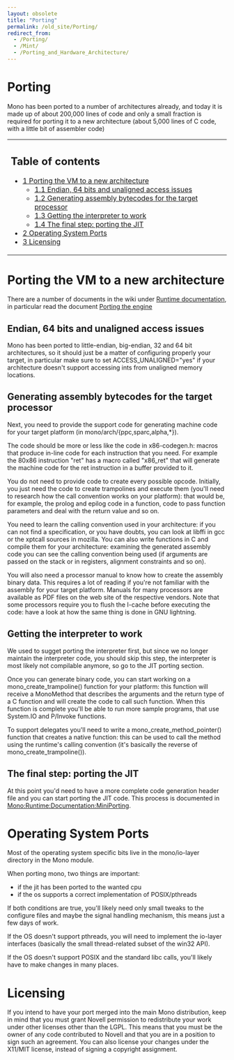```yaml
---
layout: obsolete
title: "Porting"
permalink: /old_site/Porting/
redirect_from:
  - /Porting/
  - /Mint/
  - /Porting_and_Hardware_Architecture/
---
```


Porting
=======

Mono has been ported to a number of architectures already, and today it is made up of about 200,000 lines of code and only a small fraction is required for porting it to a new architecture (about 5,000 lines of C code, with a little bit of assembler code)

<table>
<col width="100%" />
<tbody>
<tr class="odd">
<td align="left"><h2>Table of contents</h2>
<ul>
<li><a href="#Porting_the_VM_to_a_new_architecture">1 Porting the VM to a new architecture</a>
<ul>
<li><a href="#Endian.2C_64_bits_and_unaligned_access_issues">1.1 Endian, 64 bits and unaligned access issues</a></li>
<li><a href="#Generating_assembly_bytecodes_for_the_target_processor">1.2 Generating assembly bytecodes for the target processor</a></li>
<li><a href="#Getting_the_interpreter_to_work">1.3 Getting the interpreter to work</a></li>
<li><a href="#The_final_step:_porting_the_JIT">1.4 The final step: porting the JIT</a></li>
</ul></li>
<li><a href="#Operating_System_Ports">2 Operating System Ports</a></li>
<li><a href="#Licensing">3 Licensing</a></li>
</ul></td>
</tr>
</tbody>
</table>

Porting the VM to a new architecture
====================================

There are a number of documents in the wiki under [Runtime documentation]({{site.github.url}}/old_site/Mono:Runtime:Documentation "Mono:Runtime:Documentation"), in particular read the document [Porting the engine]({{site.github.url}}/old_site/Mono:Runtime:Documentation:MiniPorting "Mono:Runtime:Documentation:MiniPorting")

Endian, 64 bits and unaligned access issues
-------------------------------------------

Mono has been ported to little-endian, big-endian, 32 and 64 bit architectures, so it should just be a matter of configuring properly your target, in particular make sure to set ACCESS\_UNALIGNED="yes" if your architecture doesn't support accessing ints from unaligned memory locations.

Generating assembly bytecodes for the target processor
------------------------------------------------------

Next, you need to provide the support code for generating machine code for your target platform (in mono/arch/{ppc,sparc,alpha,\*}).

The code should be more or less like the code in x86-codegen.h: macros that produce in-line code for each instruction that you need. For example the 80x86 instruction "ret" has a macro called "x86\_ret" that will generate the machine code for the ret instruction in a buffer provided to it.

You do not need to provide code to create every possible opcode. Initially, you just need the code to create trampolines and execute them (you'll need to research how the call convention works on your platform): that would be, for example, the prolog and epilog code in a function, code to pass function parameters and deal with the return value and so on.

You need to learn the calling convention used in your architecture: if you can not find a specification, or you have doubts, you can look at libffi in gcc or the xptcall sources in mozilla. You can also write functions in C and compile them for your architecture: examining the generated assembly code you can see the calling convention being used (if arguments are passed on the stack or in registers, alignment constraints and so on).

You will also need a processor manual to know how to create the assembly binary data. This requires a lot of reading if you're not familiar with the assembly for your target platform. Manuals for many processors are available as PDF files on the web site of the respective vendors. Note that some processors require you to flush the I-cache before executing the code: have a look at how the same thing is done in GNU lightning.

Getting the interpreter to work
-------------------------------

We used to sugget porting the interpreter first, but since we no longer maintain the interpreter code, you should skip this step, the interpreter is most likely not compilable anymore, so go to the JIT porting section.

Once you can generate binary code, you can start working on a mono\_create\_trampoline() function for your platform: this function will receive a MonoMethod that describes the arguments and the return type of a C function and will create the code to call such function. When this function is complete you'll be able to run more sample programs, that use System.IO and P/Invoke functions.

To support delegates you'll need to write a mono\_create\_method\_pointer() function that creates a native function: this can be used to call the method using the runtime's calling convention (it's basically the reverse of mono\_create\_trampoline()).

The final step: porting the JIT
-------------------------------

At this point you'd need to have a more complete code generation header file and you can start porting the JIT code. This process is documented in [Mono:Runtime:Documentation:MiniPorting]({{site.github.url}}/old_site/Mono:Runtime:Documentation:MiniPorting "Mono:Runtime:Documentation:MiniPorting").

Operating System Ports
======================

Most of the operating system specific bits live in the mono/io-layer directory in the Mono module.

When porting mono, two things are important:

-   if the jit has been ported to the wanted cpu
-   if the os supports a correct implementation of POSIX/pthreads

If both conditions are true, you'll likely need only small tweaks to the configure files and maybe the signal handling mechanism, this means just a few days of work.

If the OS doesn't support pthreads, you will need to implement the io-layer interfaces (basically the small thread-related subset of the win32 API).

If the OS doesn't support POSIX and the standard libc calls, you'll likely have to make changes in many places.

Licensing
=========

If you intend to have your port merged into the main Mono distribution, keep in mind that you must grant Novell permission to redistribute your work under other licenses other than the LGPL. This means that you must be the owner of any code contributed to Novell and that you are in a position to sign such an agreement. You can also license your changes under the X11/MIT license, instead of signing a copyright assignment.

